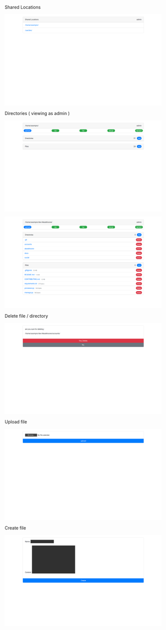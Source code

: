 Shared Locations

![SharedDirectories.png](SharedDirectories.png)

Directories ( viewing as admin )

![DirectoryAsAdmin1.png](DirectoryAsAdmin1.png)

![DirectoryAsAdmin2.png](DirectoryAsAdmin2.png)

Delete file / directory

![Delete.png](Delete.png)

Upload file

![Upload.png](Upload.png)

Create file

![CreatingFile.png](CreatingFile.png)
